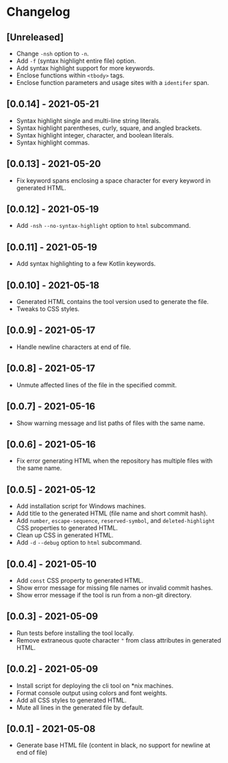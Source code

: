 # Changelog

## [Unreleased]

- Change `-nsh` option to `-n`.
- Add `-f` (syntax highlight entire file) option.
- Add syntax highlight support for more keywords.
- Enclose functions within `<tbody>` tags. 
- Enclose function parameters and usage sites with a `identifer` span.

## [0.0.14] - 2021-05-21

- Syntax highlight single and multi-line string literals.
- Syntax highlight parentheses, curly, square, and angled brackets.
- Syntax highlight integer, character, and boolean literals.
- Syntax highlight commas.

## [0.0.13] - 2021-05-20

- Fix keyword spans enclosing a space character for every keyword in generated HTML.

## [0.0.12] - 2021-05-19

- Add `-nsh` `--no-syntax-highlight` option to `html` subcommand.

## [0.0.11] - 2021-05-19

- Add syntax highlighting to a few Kotlin keywords.

## [0.0.10] - 2021-05-18

- Generated HTML contains the tool  version used to generate the file.
- Tweaks to CSS styles.

## [0.0.9] - 2021-05-17

- Handle newline characters at end of file.

## [0.0.8] - 2021-05-17

- Unmute affected lines of the file in the specified commit.

## [0.0.7] - 2021-05-16

- Show warning message and list paths of files with the same name.

## [0.0.6] - 2021-05-16

- Fix error generating HTML when the repository has multiple files with the same name.

## [0.0.5] - 2021-05-12

- Add installation script for Windows machines.
- Add title to the generated HTML (file name and short commit hash).
- Add `number`, `escape-sequence`, `reserved-symbol`, and `deleted-highlight` CSS properties to generated HTML.
- Clean up CSS in generated HTML.
- Add `-d` `--debug` option to `html` subcommand.

## [0.0.4] - 2021-05-10

- Add `const` CSS property to generated HTML.
- Show error message for missing file names or invalid commit hashes.
- Show error message if the tool is run from a non-git directory.

## [0.0.3] - 2021-05-09

- Run tests before installing the tool locally.
- Remove extraneous quote character `"` from class attributes in generated HTML.

## [0.0.2] - 2021-05-09

- Install script for deploying the cli tool on *nix machines.
- Format console output using colors and font weights.
- Add all CSS styles to generated HTML.
- Mute all lines in the generated file by default.

## [0.0.1] - 2021-05-08
- Generate base HTML file (content in black, no support for newline at end of file)
